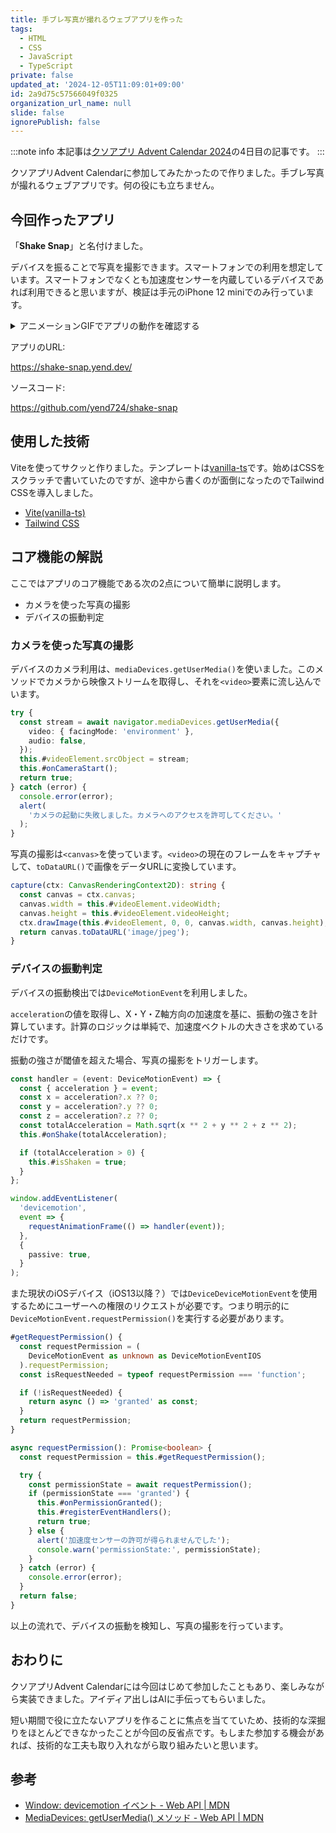 ```yaml
---
title: 手ブレ写真が撮れるウェブアプリを作った
tags:
  - HTML
  - CSS
  - JavaScript
  - TypeScript
private: false
updated_at: '2024-12-05T11:09:01+09:00'
id: 2a9d75c57566049f0325
organization_url_name: null
slide: false
ignorePublish: false
---
```


:::note info
本記事は[クソアプリ Advent Calendar 2024](https://qiita.com/advent-calendar/2024/kuso-app)の4日目の記事です。
:::

クソアプリAdvent Calendarに参加してみたかったので作りました。手ブレ写真が撮れるウェブアプリです。何の役にも立ちません。

## 今回作ったアプリ

「**Shake Snap**」と名付けました。

デバイスを振ることで写真を撮影できます。スマートフォンでの利用を想定しています。スマートフォンでなくとも加速度センサーを内蔵しているデバイスであれば利用できると思いますが、検証は手元のiPhone 12 miniでのみ行っています。

<details>
<summary>アニメーションGIFでアプリの動作を確認する</summary>

![20241204_shake_snap_01.gif](https://qiita-image-store.s3.ap-northeast-1.amazonaws.com/0/1851508/8f1c20f8-6be0-3861-6b90-6eac4ffec16b.gif)
</details>

アプリのURL:

https://shake-snap.yend.dev/

ソースコード:

https://github.com/yend724/shake-snap

## 使用した技術

Viteを使ってサクッと作りました。テンプレートは[vanilla-ts](https://stackblitz.com/edit/vitejs-vite-r9dd5g?file=index.html&terminal=dev)です。始めはCSSをスクラッチで書いていたのですが、途中から書くのが面倒になったのでTailwind CSSを導入しました。

- [Vite(vanilla-ts)](https://ja.vite.dev/guide/#trying-vite-online)
- [Tailwind CSS](https://tailwindcss.com/)

## コア機能の解説

ここではアプリのコア機能である次の2点について簡単に説明します。

- カメラを使った写真の撮影
- デバイスの振動判定

### カメラを使った写真の撮影

デバイスのカメラ利用は、`mediaDevices.getUserMedia()`を使いました。このメソッドでカメラから映像ストリームを取得し、それを`<video>`要素に流し込んでいます。

```ts:/src/assets/js/camera.ts
try {
  const stream = await navigator.mediaDevices.getUserMedia({
    video: { facingMode: 'environment' },
    audio: false,
  });
  this.#videoElement.srcObject = stream;
  this.#onCameraStart();
  return true;
} catch (error) {
  console.error(error);
  alert(
    'カメラの起動に失敗しました。カメラへのアクセスを許可してください。'
  );
}
```

写真の撮影は`<canvas>`を使っています。`<video>`の現在のフレームをキャプチャして、`toDataURL()`で画像をデータURLに変換しています。

```ts:/src/assets/js/camera.ts
capture(ctx: CanvasRenderingContext2D): string {
  const canvas = ctx.canvas;
  canvas.width = this.#videoElement.videoWidth;
  canvas.height = this.#videoElement.videoHeight;
  ctx.drawImage(this.#videoElement, 0, 0, canvas.width, canvas.height);
  return canvas.toDataURL('image/jpeg');
}
```

### デバイスの振動判定

デバイスの振動検出では`DeviceMotionEvent`を利用しました。

`acceleration`の値を取得し、X・Y・Z軸方向の加速度を基に、振動の強さを計算しています。計算のロジックは単純で、加速度ベクトルの大きさを求めているだけです。

振動の強さが閾値を超えた場合、写真の撮影をトリガーします。

```ts
const handler = (event: DeviceMotionEvent) => {
  const { acceleration } = event;
  const x = acceleration?.x ?? 0;
  const y = acceleration?.y ?? 0;
  const z = acceleration?.z ?? 0;
  const totalAcceleration = Math.sqrt(x ** 2 + y ** 2 + z ** 2);
  this.#onShake(totalAcceleration);

  if (totalAcceleration > 0) {
    this.#isShaken = true;
  }
};

window.addEventListener(
  'devicemotion',
  event => {
    requestAnimationFrame(() => handler(event));
  },
  {
    passive: true,
  }
);
```

また現状のiOSデバイス（iOS13以降？）では`DeviceDeviceMotionEvent`を使用するためにユーザーへの権限のリクエストが必要です。つまり明示的に`DeviceMotionEvent.requestPermission()`を実行する必要があります。

```ts
#getRequestPermission() {
  const requestPermission = (
    DeviceMotionEvent as unknown as DeviceMotionEventIOS
  ).requestPermission;
  const isRequestNeeded = typeof requestPermission === 'function';

  if (!isRequestNeeded) {
    return async () => 'granted' as const;
  }
  return requestPermission;
}

async requestPermission(): Promise<boolean> {
  const requestPermission = this.#getRequestPermission();

  try {
    const permissionState = await requestPermission();
    if (permissionState === 'granted') {
      this.#onPermissionGranted();
      this.#registerEventHandlers();
      return true;
    } else {
      alert('加速度センサーの許可が得られませんでした');
      console.warn('permissionState:', permissionState);
    }
  } catch (error) {
    console.error(error);
  }
  return false;
}
```

以上の流れで、デバイスの振動を検知し、写真の撮影を行っています。

## おわりに

クソアプリAdvent Calendarには今回はじめて参加したこともあり、楽しみながら実装できました。アイディア出しはAIに手伝ってもらいました。

短い期間で役に立たないアプリを作ることに焦点を当てていため、技術的な深掘りをほとんどできなかったことが今回の反省点です。もしまた参加する機会があれば、技術的な工夫も取り入れながら取り組みたいと思います。

## 参考

- [Window: devicemotion イベント - Web API | MDN](https://developer.mozilla.org/ja/docs/Web/API/Window/devicemotion_event)
- [MediaDevices: getUserMedia() メソッド - Web API | MDN](https://developer.mozilla.org/ja/docs/Web/API/MediaDevices/getUserMedia)
